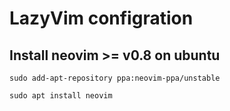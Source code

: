 # LazyVim configration
## Install neovim >= v0.8 on ubuntu
`sudo add-apt-repository ppa:neovim-ppa/unstable`

`sudo apt install neovim`
